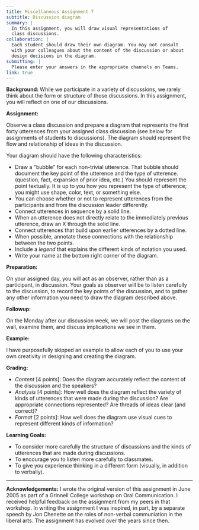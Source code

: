 ```yaml
---
title: Miscellaneous Assignment 7
subtitle: Discussion diagram
summary: |
  In this assignment, you will draw visual representations of 
  class discussions.
collaboration: |
  Each student should draw their own diagram. You may not consult
  with your colleagues about the content of the discussion or about
  design decisions in the diagram.
submitting: |
  Please enter your answers in the appropriate channels on Teams.
link: true
---
```

**Background:** While we participate in a variety of discussions, we
rarely think about the form or structure of those discussions.  In
this assignment, you will reflect on one of our discussions.

**Assignment:**

Observe a class discussion and prepare a diagram that represents
the first forty utterences from your assigned class discussion (see
below for assignments of students to discussions). The diagram
should represent the flow and relationship of ideas in the discussion.

Your diagram should have the following characteristics:

* Draw a "bubble" for each non-trivial utterence. That bubble should document the key point of the utterence and the type of utterence. (question, fact, expansion of prior idea, etc.) You should represent the point textually. It is up to you how you represent the type of utterence; you might use shape, color, text, or something else.
* You can choose whether or not to represent utterences from the participants and from the discussion leader differently.
* Connect utterences in sequence by a solid line.
* When an utterence does not directly relate to the immediately previous utterence, draw an X through the solid line.
* Connect utterences that build upon earlier utterences by a dotted line.
* When possible, annotate these connections with the relationship between the two points.
* Include a *legend* that explains the different kinds of notation you used.
* Write your name at the bottom right corner of the diagram.

**Preparation:**

On your assigned day, you will act as an observer, rather than as
a participant, in discussion. Your goals as observer will be to
listen carefully to the discussion, to record the key points of the
discussion, and to gather any other information you need to draw
the diagram described above.

**Followup:**

On the Monday after our discussion week, we will post the diagrams on
the wall, examine them, and discuss implications we see in them.

**Example:**

I have purposefully skipped an example to allow each of you to use your
own creativity in designing and creating the diagram.

**Grading:**

* _Content_ [4 points]: Does the diagram accurately reflect the content of the discussion and the speakers?
* _Analysis_ [4 points]: How well does the diagram reflect the variety of kinds of utterences that were made during the discussion? Are appropriate connections represented? Are threads of ideas clear (and correct)?
* _Format_ [2 points]: How well does the diagram use visual cues to represent different kinds of information?

**Learning Goals:**

* To consider more carefully the structure of discussions and the kinds of utterences that are made during discussions.
* To encourage you to listen more carefully to classmates.
* To give you experience thinking in a different form (visually, in addition to verbally).

---

**Acknowledgements:** I wrote the original version of this assignment
in June 2005 as part of a Grinnell College workshop on Oral
Communication.  I received helpful feedback on the assignment from
my peers in that workshop.  In writing the assignment I was inspired,
in part, by a separate speech by Jon Chenette on the roles of
non-verbal communiation in the liberal arts.  The assignment has
evolved over the years since then.
